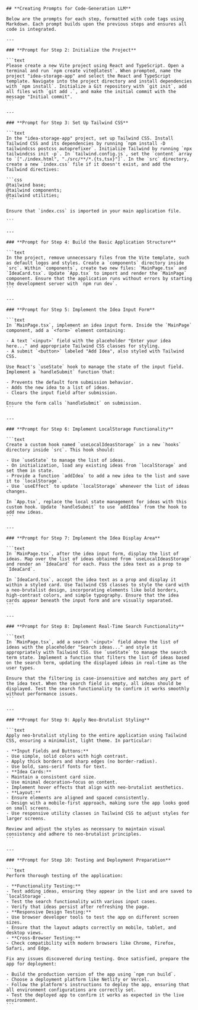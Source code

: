     ## **Creating Prompts for Code-Generation LLM**
    
    Below are the prompts for each step, formatted with code tags using Markdown. Each prompt builds upon the previous steps and ensures all code is integrated.
    
    ---
    
    ### **Prompt for Step 2: Initialize the Project**
    
    ```text
    Please create a new Vite project using React and TypeScript. Open a terminal and run `npm create vite@latest`. When prompted, name the project "idea-storage-app" and select the React and TypeScript template. Navigate into the project directory and install dependencies with `npm install`. Initialize a Git repository with `git init`, add all files with `git add .`, and make the initial commit with the message "Initial commit".
    ```
    
    ---
    
    ### **Prompt for Step 3: Set Up Tailwind CSS**
    
    ```text
    In the "idea-storage-app" project, set up Tailwind CSS. Install Tailwind CSS and its dependencies by running `npm install -D tailwindcss postcss autoprefixer`. Initialize Tailwind by running `npx tailwindcss init -p`. In `tailwind.config.js`, set the `content` array to `["./index.html", "./src/**/*.{ts,tsx}"]`. In the `src` directory, create a new `index.css` file if it doesn't exist, and add the Tailwind directives:
    
    ```css
    @tailwind base;
    @tailwind components;
    @tailwind utilities;
    ```
    
    Ensure that `index.css` is imported in your main application file.
    
    ```
    
    ---
    
    ### **Prompt for Step 4: Build the Basic Application Structure**
    
    ```text
    In the project, remove unnecessary files from the Vite template, such as default logos and styles. Create a `components` directory inside `src`. Within `components`, create two new files: `MainPage.tsx` and `IdeaCard.tsx`. Update `App.tsx` to import and render the `MainPage` component. Ensure that the application runs without errors by starting the development server with `npm run dev`.
    ```
    
    ---
    
    ### **Prompt for Step 5: Implement the Idea Input Form**
    
    ```text
    In `MainPage.tsx`, implement an idea input form. Inside the `MainPage` component, add a `<form>` element containing:
    
    - A text `<input>` field with the placeholder "Enter your idea here..." and appropriate Tailwind CSS classes for styling.
    - A submit `<button>` labeled "Add Idea", also styled with Tailwind CSS.
    
    Use React's `useState` hook to manage the state of the input field. Implement a `handleSubmit` function that:
    
    - Prevents the default form submission behavior.
    - Adds the new idea to a list of ideas.
    - Clears the input field after submission.
    
    Ensure the form calls `handleSubmit` on submission.
    ```
    
    ---
    
    ### **Prompt for Step 6: Implement LocalStorage Functionality**
    
    ```text
    Create a custom hook named `useLocalIdeasStorage` in a new `hooks` directory inside `src`. This hook should:
    
    - Use `useState` to manage the list of ideas.
    - On initialization, load any existing ideas from `localStorage` and set them in state.
    - Provide a function `addIdea` to add a new idea to the list and save it to `localStorage`.
    - Use `useEffect` to update `localStorage` whenever the list of ideas changes.
    
    In `App.tsx`, replace the local state management for ideas with this custom hook. Update `handleSubmit` to use `addIdea` from the hook to add new ideas.
    ```
    
    ---
    
    ### **Prompt for Step 7: Implement the Idea Display Area**
    
    ```text
    In `MainPage.tsx`, after the idea input form, display the list of ideas. Map over the list of ideas obtained from `useLocalIdeasStorage` and render an `IdeaCard` for each. Pass the idea text as a prop to `IdeaCard`.
    
    In `IdeaCard.tsx`, accept the idea text as a prop and display it within a styled card. Use Tailwind CSS classes to style the card with a neo-brutalist design, incorporating elements like bold borders, high-contrast colors, and simple typography. Ensure that the idea cards appear beneath the input form and are visually separated.
    ```
    
    ---
    
    ### **Prompt for Step 8: Implement Real-Time Search Functionality**
    
    ```text
    In `MainPage.tsx`, add a search `<input>` field above the list of ideas with the placeholder "Search ideas..." and style it appropriately with Tailwind CSS. Use `useState` to manage the search term state. Implement a function that filters the list of ideas based on the search term, updating the displayed ideas in real-time as the user types.
    
    Ensure that the filtering is case-insensitive and matches any part of the idea text. When the search field is empty, all ideas should be displayed. Test the search functionality to confirm it works smoothly without performance issues.
    ```
    
    ---
    
    ### **Prompt for Step 9: Apply Neo-Brutalist Styling**
    
    ```text
    Apply neo-brutalist styling to the entire application using Tailwind CSS, ensuring a minimalist, light theme. In particular:
    
    - **Input Fields and Buttons:**
    - Use simple, solid colors with high contrast.
    - Apply thick borders and sharp edges (no border-radius).
    - Use bold, sans-serif fonts for text.
    - **Idea Cards:**
    - Maintain a consistent card size.
    - Use minimal decoration—focus on content.
    - Implement hover effects that align with neo-brutalist aesthetics.
    - **Layout:**
    - Ensure elements are aligned and spaced consistently.
    - Design with a mobile-first approach, making sure the app looks good on small screens.
    - Use responsive utility classes in Tailwind CSS to adjust styles for larger screens.
    
    Review and adjust the styles as necessary to maintain visual consistency and adhere to neo-brutalist principles.
    ```
    
    ---
    
    ### **Prompt for Step 10: Testing and Deployment Preparation**
    
    ```text
    Perform thorough testing of the application:
    
    - **Functionality Testing:**
    - Test adding ideas, ensuring they appear in the list and are saved to `localStorage`.
    - Test the search functionality with various input cases.
    - Verify that ideas persist after refreshing the page.
    - **Responsive Design Testing:**
    - Use browser developer tools to test the app on different screen sizes.
    - Ensure that the layout adapts correctly on mobile, tablet, and desktop views.
    - **Cross-Browser Testing:**
    - Check compatibility with modern browsers like Chrome, Firefox, Safari, and Edge.
    
    Fix any issues discovered during testing. Once satisfied, prepare the app for deployment:
    
    - Build the production version of the app using `npm run build`.
    - Choose a deployment platform like Netlify or Vercel.
    - Follow the platform's instructions to deploy the app, ensuring that all environment configurations are correctly set.
    - Test the deployed app to confirm it works as expected in the live environment.
    ```

